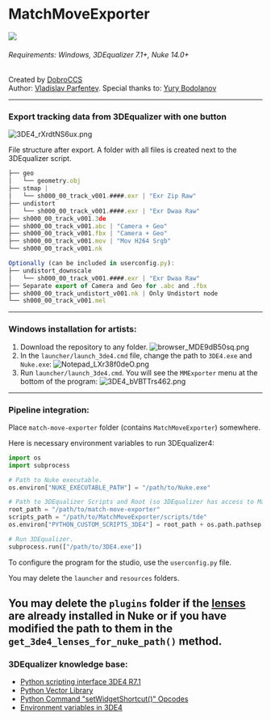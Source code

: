 # MatchMoveExporter

[![](https://img.shields.io/badge/return-home_-blue.svg)](https://github.com/NyanNyanGringo/match-move-exporter)

###### Requirements: Windows, 3DEqualizer 7.1+, Nuke 14.0+

Created by [DobroCCS](https://dobrocreative.com/en)  
Author: [Vladislav Parfentev](https://t.me/VladislavParfentev).
Special thanks to: [Yury Bodolanov](https://t.me/bodolanov)

---

### Export tracking data from 3DEqualizer with one button

![3DE4_rXrdtNS6ux.png](resources%2F3DE4_rXrdtNS6ux.png)

File structure after export. A folder with all files is created next to the 3DEqualizer script.
```javascript
├── geo
│   └── geometry.obj
├── stmap | 
│   └── sh000_00_track_v001.####.exr | "Exr Zip Raw"
├── undistort
│   └── sh000_00_track_v001.####.exr | "Exr Dwaa Raw"
├── sh000_00_track_v001.3de
├── sh000_00_track_v001.abc | "Camera + Geo"
├── sh000_00_track_v001.fbx | "Camera + Geo"
├── sh000_00_track_v001.mov | "Mov H264 Srgb"
└── sh000_00_track_v001.nk

Optionally (can be included in userconfig.py):
├── undistort_downscale
│   └── sh000_00_track_v001.####.exr | "Exr Dwaa Raw"
├── Separate export of Camera and Geo for .abc and .fbx
├── sh000_00_track_undistort_v001.nk | Only Undistort node
└── sh000_00_track_v001.mel
```

---

### Windows installation for artists:

1. Download the repository to any folder.
![browser_MDE9dB50sq.png](resources%2Fbrowser_MDE9dB50sq.png)
2. In the `launcher/launch_3de4.cmd` file, change the path to `3DE4.exe` and `Nuke.exe`:
![Notepad_LXr38f0deO.png](resources%2FNotepad_LXr38f0deO.png)
3. Run `launcher/launch_3de4.cmd`. You will see the `MMExporter` menu at the bottom of the program:
![3DE4_bVBTTrs462.png](resources%2F3DE4_bVBTTrs462.png)

---

### Pipeline integration:
Place `match-move-exporter` folder (contains `MatchMoveExporter`) somewhere.

Here is necessary environment variables to run 3DEqualizer4:
```python
import os
import subprocess

# Path to Nuke executable.
os.environ["NUKE_EXECUTABLE_PATH"] = "/path/to/Nuke.exe"

# Path to 3DEqualizer Scripts and Root (so 3DEqualizer has access to MatchMoveExporter.lib).
root_path = "/path/to/match-move-exporter"
scripts_path = "/path/to/MatchMoveExporter/scripts/tde"
os.environ["PYTHON_CUSTOM_SCRIPTS_3DE4"] = root_path + os.path.pathsep + scripts_path

# Run 3DEqualizer.
subprocess.run(["/path/to/3DE4.exe"])
```
To configure the program for the studio, use the `userconfig.py` file.

You may delete the `launcher` and `resources` folders.

You may delete the `plugins` folder if the [lenses](https://www.3dequalizer.com/?site=tech_docs&id=110216_01) are 
already installed in Nuke or if you have modified the path to them in the `get_3de4_lenses_for_nuke_path()` method.
---

### 3DEqualizer knowledge base:

- [Python scripting interface 3DE4 R7.1](https://www.3dequalizer.com/user_daten/sections/tech_docs/txt/py_doc_r7.1.txt)
- [Python Vector Library](https://www.3dequalizer.com/user_daten/sections/tech_docs/vl/html/vl.xhtml)
- [Python Command "setWidgetShortcut()" Opcodes](https://www.3dequalizer.com/?site=tech_docs&id=121122_01)
- [Environment variables in 3DE4](https://www.3dequalizer.com/?site=tech_docs&id=121221_01)
